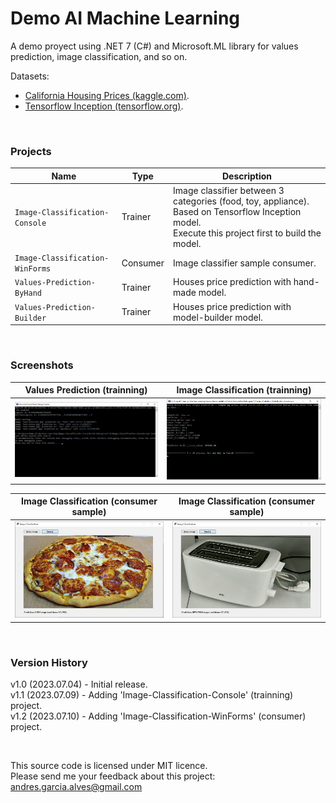 # Demo AI Machine Learning

A demo proyect using .NET 7 (C#) and Microsoft.ML library for values prediction, image classification, and so on.

Datasets:
- [California Housing Prices (kaggle.com)](https://www.kaggle.com/camnugent/california-housing-prices).
- [Tensorflow Inception (tensorflow.org)](https://storage.googleapis.com/download.tensorflow.org/models/inception5h.zip).

&nbsp;

### Projects

| Name                             | Type     | Description                                                    |
|----------------------------------|----------|----------------------------------------------------------------|
| `Image-Classification-Console`   | Trainer  | Image classifier between 3 categories (food, toy, appliance). <BR>Based on Tensorflow Inception model. <BR>Execute this project first to build the model. |
| `Image-Classification-WinForms`  | Consumer | Image classifier sample consumer.                              |
| `Values-Prediction-ByHand`       | Trainer  | Houses price prediction with hand-made model.                  |
| `Values-Prediction-Builder`      | Trainer  | Houses price prediction with model-builder model.              |

&nbsp;

### Screenshots

| Values Prediction (trainning)                       | Image Classification (trainning)                    |
|-----------------------------------------------------|-----------------------------------------------------|
| ![](Resources/01-values-prediction.png)             | ![](Resources/02-image-classification-01.png)       |

| Image Classification (consumer sample)              |  Image Classification (consumer sample)             |
|-----------------------------------------------------|-----------------------------------------------------|
| ![](Resources/02-image-classification-02.jpg)       | ![](Resources/02-image-classification-03.jpg)       |

&nbsp;

### Version History

v1.0 (2023.07.04) - Initial release.  
v1.1 (2023.07.09) - Adding 'Image-Classification-Console' (trainning) project.  
v1.2 (2023.07.10) - Adding 'Image-Classification-WinForms' (consumer) project.  

&nbsp;

This source code is licensed under MIT licence.  
Please send me your feedback about this project: andres.garcia.alves@gmail.com

